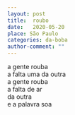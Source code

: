 ```yaml
---
layout: post
title:  roubo
date:   2020-05-20
place: São Paulo
categories: da-boba
author-comment: ""
---
```


<!--more-->
a gente rouba  
a falta uma da outra  
a gente rouba  
a falta de ar  
da outra  
e a palavra soa  
